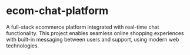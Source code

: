 # ecom-chat-platform
A full-stack ecommerce platform integrated with real-time chat functionality. This project enables seamless online shopping experiences with built-in messaging between users and support, using modern web technologies.
